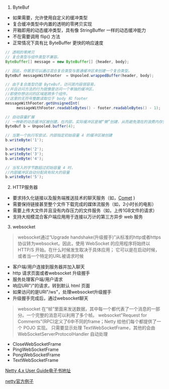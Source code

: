 1. ByteBuf
- 如果需要，允许使用自定义的缓冲类型
- 复合缓冲类型中内置的透明的零拷贝实现
- 开箱即用的动态缓冲类型，具有像 StringBuffer 一样的动态缓冲能力
- 不在需要调用 flip() 方法
- 正常情况下具有比 ByteBuffer 更快的响应速度

```java
// 透明的零拷贝
// 复合类型与组件类型不兼容。
ByteBuffer[] message = new ByteBuffer[] {header, body};

// 因此，你甚至可以通过混合复合类型与普通缓冲区来创建一个复合类型。
ByteBuf messageWithFooter  = Unpooled.wrappedBuffer(header, body);

// 由于复合类型仍是 ByteBuf，访问其内容很容易，
//并且访问方法的行为就像是访问一个单独的缓冲区，
//即使你想访问的区域是跨多个组件。
//这里的无符号整数读取位于 body 和 footer
messageWithFooter.getUnsignedInt(
     messageWithFooter.readableBytes() - footer.readableBytes() - 1);

```
```java 
// 自动容量扩展
// 一种新的动态缓冲区被创建。在内部，实际缓冲区是被“懒”创建，从而避免潜在的浪费内存空间。
ByteBuf b = Unpooled.buffer(4);

// 当第一个执行写尝试，内部指定初始容量 4 的缓冲区被创建
b.writeByte('1');

b.writeByte('2');
b.writeByte('3');
b.writeByte('4');

// 当写入的字节数超过初始容量 4 时，
//内部缓冲区自动分配具有较大的容量
b.writeByte('5');
```

2. HTTP服务器
- 要求持久化链接以及服务端推送技术的聊天服务（如，[Comet](https://en.wikipedia.org/wiki/Comet_%28programming%29) )
- 需要保持链接甚至整个文件下载完成的媒体流服务（如，2小时长的电影）
- 需要上传大文件并且没有内存压力的文件服务（如，上传1GB文件的请求）
- 支持大规模混合客户端应用用于连接以万计的第三方异步 web 服务

3. websocket 
> websocket通过“Upgrade handshake(升级握手)”从标准的http或者https协议转为websocket。因此，使用 WebSocket 的应用程序将始终以 HTTP/S 开始。在什么时候发生取决于具体应用；
>它可以是在启动时候，或者当一个特定的URL被请求时候

- 客户端/用户连接到服务器并加入聊天
- http 请求页面或者websocket 升级握手
- 服务处理客户端/用户请求
- 响应URI"/"的请求，转到默认 html 页面
- 如果访问的是URI"/ws"，处理websocket升级握手
- 升级握手完成后，通过websocket聊天

> websocket 在“帧”里面来发送数据，其中每一个都代表了一个消息的一部分。一个完整的消息可以利用了多个帧。
>websocket"Request for Comments"(RPC)定义了6中不同的frame；Netty 给他们每个都提供了一个 POJO 实现。
> 只需要显示处理 TextWebSocketFrame，其他的会由 WebSocketServerProtocolHandler 自动处理
- CloseWebSocketFrame
- PingWebSocketFrame
- PongWebSocketFrame
- TextWebSocketFrame



[Netty 4.x User Guide电子书地址](https://waylau.com/netty-4-user-guide/)

[netty官方例子](https://github.com/netty/netty/tree/4.0/example/src/main/java/io/netty/example)